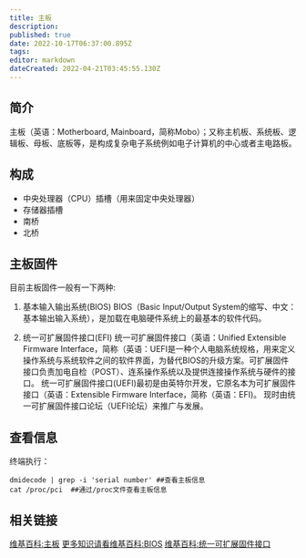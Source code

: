 ```yaml
---
title: 主板
description: 
published: true
date: 2022-10-17T06:37:00.895Z
tags: 
editor: markdown
dateCreated: 2022-04-21T03:45:55.130Z
---
```


## 简介

主板（英语：Motherboard, Mainboard，简称Mobo）；又称主机板、系统板、逻辑板、母板、底板等，是构成复杂电子系统例如电子计算机的中心或者主电路板。

## 构成
- 中央处理器（CPU）插槽（用来固定中央处理器）
- 存储器插槽
- 南桥
- 北桥

## 主板固件
目前主板固件一般有一下两种:

1. 基本输入输出系统(BIOS)
   BIOS（Basic Input/Output System的缩写、中文：基本输出输入系统），是加载在电脑硬件系统上的最基本的软件代码。

2. 统一可扩展固件接口(EFI)
   统一可扩展固件接口（英语：Unified Extensible Firmware Interface，简称（英语：UEFI是一种个人电脑系统规格，用来定义操作系统与系统软件之间的软件界面，为替代BIOS的升级方案。可扩展固件接口负责加电自检（POST）、连系操作系统以及提供连接操作系统与硬件的接口。
   统一可扩展固件接口(UEFI)最初是由英特尔开发，它原名本为可扩展固件接口（英语：Extensible Firmware Interface，简称（英语：EFI)。 现时由统一可扩展固件接口论坛（UEFI论坛）来推广与发展。

## 查看信息
终端执行：

    dmidecode | grep -i 'serial number' ##查看主板信息
    cat /proc/pci  ##通过/proc文件查看主板信息

## 相关链接
[维基百科:主板](http://zh.wikipedia.org/wiki/%E4%B8%BB%E6%9D%BF)
[更多知识请看维基百科:BIOS](http://zh.wikipedia.org/wiki/BIOS)
[维基百科:统一可扩展固件接口](https://zh.wikipedia.org/wiki/%E7%B5%B1%E4%B8%80%E5%8F%AF%E5%BB%B6%E4%BC%B8%E9%9F%8C%E9%AB%94%E4%BB%8B%E9%9D%A2)

